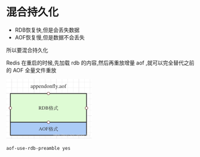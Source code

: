 # 混合持久化

- RDB恢复快,但是会丢失数据
- AOF恢复慢,但是数据不会丢失

所以要混合持久化

Redis 在重启的时候,先加载 rdb 的内容,然后再重放增量 aof ,就可以完全替代之前的 AOF 全量文件重放

<img src="assets/watermark,type_ZmFuZ3poZW5naGVpdGk,shadow_10,text_aHR0cHM6Ly9ibG9nLmNzZG4ubmV0L3lobF9qeHk=,size_16,color_FFFFFF,t_70.png" alt="img" style="zoom:50%;" />

```
aof-use-rdb-preamble yes
```

